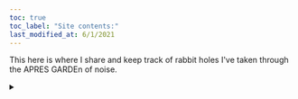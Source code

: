 ```yaml
---
toc: true
toc_label: "Site contents:"
last_modified_at: 6/1/2021
---
```


This here is where I share and keep track of rabbit holes I've taken through the APRES GARDEn of noise.

<details><summary> 
</summary>
<p>
<h1>[Noise consumption](/noiseConsumption/)</h1>
<h2>[Multi-room audio](/noiseConsumption/#multi-room-audio)</h2>
<h1>[Noise creation](/noiseCreation/)</h1>
<h2>[Linux audio links](/noiseCreation/#places-of-interest)</h2>
<h2>[Patching the kernel for real-time audio on Raspberry Pi](/noiseCreation/#patching-the-kernel-for-real-time-audio-on-raspberry-pi-preempt_rt)</h2>
<h2>[MIDI &rarr; NRPN conversion with Raspberry Pi MIDI host](/noiseCreation/#midi--nrpn-quick-and-dirty)</h2>
<h1>[Noise surfing](/noiseSurfing/)</h1>
<h2>[Surfing over hurdles and around obstacles](/noiseSurfing/#surfing-over-hurdles-and-around-obstacles)</h2>
<h2>[Somewhat sub rosa surfing](/noiseSurfing/#somewhat-sub-rosa-surfing)</h2>
<h1>[Noise study](/noiseStudy/)</h1>
<h2>[References for delving into the noise](/noiseStudy/#delving-into-the-noise/)</h2>
<h3>[SOUND](/noiseStudy/#sound)</h3>
<h3>[BRAIN](/noiseStudy/#brain)</h3>
<h3>[MATH](/noiseStudy/#math)</h3>
<h3>[STATS](/noiseStudy/#stats)</h3>

</p>
</details>